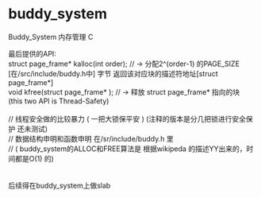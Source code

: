 # buddy_system
Buddy_System 内存管理 C

最后提供的API: <br/>
struct page_frame* kalloc(int order);         // -> 分配2^(order-1) 的PAGE_SIZE [在/src/include/buddy.h中] 字节 返回该对应块的描述符地址[struct page_frame*]  <br/>
void  kfree(struct page_frame* );             //  -> 释放 struct page_frame* 指向的块  <br/>
(this two API is Thread-Safety)  <br/>
 <br/>
// 线程安全做的比较暴力 ( 一把大锁保平安 ) (注释的版本是分几把锁进行安全保护  还未测试) <br/>
// 数据结构申明和函数申明 在/sr/include/buddy.h 里 <br/>
// ( buddy_system的ALLOC和FREE算法是 根据wikipeda 的描述YY出来的，时间都是O(1) 的) <br/>
 <br/>
 <br/>
后续得在buddy_system上做slab <br/>
